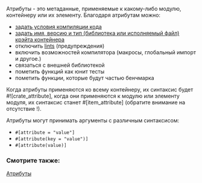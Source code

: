 Атрибуты - это метаданные, применяемые к какому-либо модулю, контейнеру или их элементу.
Благодаря атрибутам можно:

<!-- TODO: Link these to their respective examples -->
* [задать условия компиляции кода][cfg]
* [задать имя, версию и тип (библиотека или исполняемый файл) крэйта контейнера][crate]
* отключить [lints][lint] (предупреждения)
* включить возможностей компилятора (макросы, глобальный импорт и другое.)
* связаться с внешней библиотекой
* пометить функций как юнит тесты
* пометить функции, которые будут частью бенчмарка

Когда атрибуты применяются ко всему контейнеру, их синтаксис будет #![crate_attribute],
когда они применяются к модулю или элементу модуля,
их синтаксис станет #[item_attribute] (обратите внимание на отсутствие !).

Атрибуты могут принимать аргументы с различным синтаксисом:

* `#[attribute = "value"]`
* `#[attribute(key = "value")]`
* `#[attribute(value)]`

[cfg]: attribute/cfg.html
[crate]: attribute/crate.html
[lint]: https://en.wikipedia.org/wiki/Lint_%28software%29

### Смотрите также:

[Атрибуты](http://rurust.github.io/rust_book_ru/src/attributes.html)
